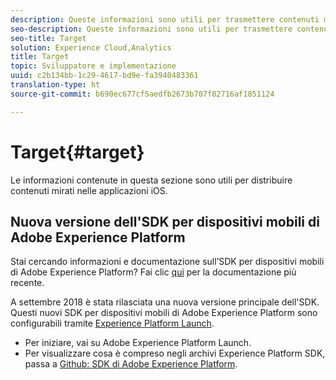```yaml
---
description: Queste informazioni sono utili per trasmettere contenuti mirati nelle applicazioni iOS.
seo-description: Queste informazioni sono utili per trasmettere contenuti mirati nelle applicazioni iOS.
seo-title: Target
solution: Experience Cloud,Analytics
title: Target
topic: Sviluppatore e implementazione
uuid: c2b134bb-1c29-4617-bd9e-fa3940483361
translation-type: ht
source-git-commit: b690ec677cf5aedfb2673b707f82716af1851124

---
```



# Target{#target}

Le informazioni contenute in questa sezione sono utili per distribuire contenuti mirati nelle applicazioni iOS.

## Nuova versione dell'SDK per dispositivi mobili di Adobe Experience Platform

Stai cercando informazioni e documentazione sull’SDK per dispositivi mobili di Adobe Experience Platform? Fai clic [qui](https://aep-sdks.gitbook.io/docs/) per la documentazione più recente.

A settembre 2018 è stata rilasciata una nuova versione principale dell'SDK. Questi nuovi SDK per dispositivi mobili di Adobe Experience Platform sono configurabili tramite [Experience Platform Launch](https://www.adobe.com/it/experience-platform/launch.html).

* Per iniziare, vai su Adobe Experience Platform Launch.
* Per visualizzare cosa è compreso negli archivi Experience Platform SDK, passa a [Github: SDK di Adobe Experience Platform](https://github.com/Adobe-Marketing-Cloud/acp-sdks).
